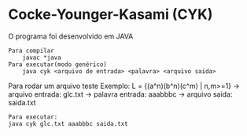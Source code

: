 # Cocke-Younger-Kasami (CYK)
O programa foi desenvolvido em JAVA

	Para compilar							  
		javac *java						  
	Para executar(modo genérico)					  
		java cyk <arquivo de entrada> <palavra> <arquivo saida>   


Para rodar um arquivo teste
Exemplo: L = {(a^n)(b^n)(c^m) | n,m>=1}
	-> arquivo entrada: glc.txt
	-> palavra entrada: aaabbbc
	-> arquivo saida:   saida.txt

	Para executar:
	java cyk glc.txt aaabbbc saida.txt


